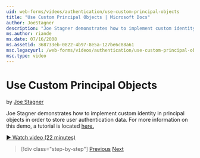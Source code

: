 ```yaml
---
uid: web-forms/videos/authentication/use-custom-principal-objects
title: "Use Custom Principal Objects | Microsoft Docs"
author: JoeStagner
description: "Joe Stagner demonstrates how to implement custom identity in principal objects in order to store user authentication data. For more information on this demo,..."
ms.author: riande
ms.date: 07/16/2008
ms.assetid: 368733eb-0822-4b97-8e5a-127be6c88a61
msc.legacyurl: /web-forms/videos/authentication/use-custom-principal-objects
msc.type: video
---
```

Use Custom Principal Objects
====================
by [Joe Stagner](https://github.com/JoeStagner)

Joe Stagner demonstrates how to implement custom identity in principal objects in order to store user authentication data. For more information on this demo, a tutorial is located [here.](../../overview/older-versions-security/introduction/forms-authentication-configuration-and-advanced-topics-vb.md)

[&#9654; Watch video (22 minutes)](https://channel9.msdn.com/Blogs/ASP-NET-Site-Videos/use-custom-principal-objects)

> [!div class="step-by-step"]
> [Previous](add-custom-data-to-the-authentication-method.md)
> [Next](understanding-aspnet-memberships.md)
